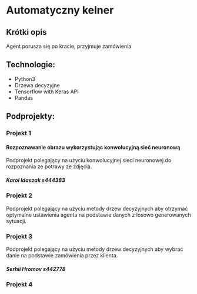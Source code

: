 # Automatyczny kelner


## Krótki opis

Agent porusza się po kracie, przyjmuje zamówienia

## Technologie:
- Python3
- Drzewa decyzyjne
- Tensorflow with Keras API
- Pandas


## Podprojekty:

### Projekt 1
#### Rozpoznawanie obrazu wykorzystując konwolucyjną sieć neuronową
Podprojekt polegający na użyciu konwolucyjnej sieci neuronowej do rozpoznania ze potrawy ze zdjęcia.
 
##### Karol Idaszak s444383

### Projekt 2

Podprojekt polegający na użyciu metody drzew decyzyjnych aby otrzymać optymalne ustawienia agenta na podstawie danych z losowo generowanych sytuacji.

### Projekt 3

Podprojekt polegający na użyciu metody drzew decyzyjnych aby wybrać danie na podstawie zamówienia przez klienta.

##### Serhii Hromov s442778

### Projekt 4

